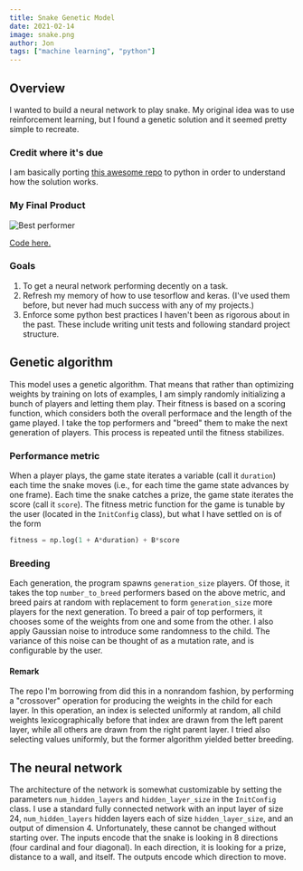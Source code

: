 ```yaml
---
title: Snake Genetic Model
date: 2021-02-14
image: snake.png
author: Jon
tags: ["machine learning", "python"]
---
```


## Overview

I wanted to build a neural network to play snake. My original idea was to use
reinforcement learning, but I found a genetic solution and it seemed pretty
simple to recreate.

### Credit where it's due

I am basically porting [this awesome repo] to python in order to understand
how the solution works.

### My Final Product

![Best performer](https://media.giphy.com/media/lPdDrwvv94CtkHIpzp/giphy.gif)

[Code here.](https://github.com/jonathanlamar/snake-learning)

### Goals

1. To get a neural network performing decently on a task.
2. Refresh my memory of how to use tesorflow and keras. (I've used them before,
   but never had much success with any of my projects.)
3. Enforce some python best practices I haven't been as rigorous about in the
   past. These include writing unit tests and following standard project
   structure.

[this awesome repo]: https://github.com/greerviau/SnakeAI

## Genetic algorithm

This model uses a genetic algorithm. That means that rather than optimizing
weights by training on lots of examples, I am simply randomly initializing a
bunch of players and letting them play. Their fitness is based on a scoring
function, which considers both the overall performace and the length of the game
played. I take the top performers and "breed" them to make the next generation
of players. This process is repeated until the fitness stabilizes.

### Performance metric

When a player plays, the game state iterates a variable (call it `duration`)
each time the snake moves (i.e., for each time the game state advances by one
frame). Each time the snake catches a prize, the game state iterates the score
(call it `score`). The fitness metric function for the game is tunable by the
user (located in the `InitConfig` class), but what I have settled on is of the
form

```python
fitness = np.log(1 + A*duration) + B*score
```

### Breeding

Each generation, the program spawns `generation_size` players. Of those, it
takes the top `number_to_breed` performers based on the above metric, and breed
pairs at random with replacement to form `generation_size` more players for the
next generation. To breed a pair of top performers, it chooses some of the
weights from one and some from the other. I also apply Gaussian noise to
introduce some randomness to the child. The variance of this noise can be
thought of as a mutation rate, and is configurable by the user.

#### Remark

The repo I'm borrowing from did this in a nonrandom fashion, by performing a
"crossover" operation for producing the weights in the child for each layer. In
this operation, an index is selected uniformly at random, all child weights
lexicographically before that index are drawn from the left parent layer, while
all others are drawn from the right parent layer. I tried also selecting values
uniformly, but the former algorithm yielded better breeding.

## The neural network

The architecture of the network is somewhat customizable by setting the
parameters `num_hidden_layers` and `hidden_layer_size` in the `InitConfig`
class. I use a standard fully connected network with an input layer of size 24,
`num_hidden_layers` hidden layers each of size `hidden_layer_size`, and an
output of dimension 4. Unfortunately, these cannot be changed without starting
over. The inputs encode that the snake is looking in 8 directions (four
cardinal and four diagonal). In each direction, it is looking for a prize,
distance to a wall, and itself. The outputs encode which direction to move.
